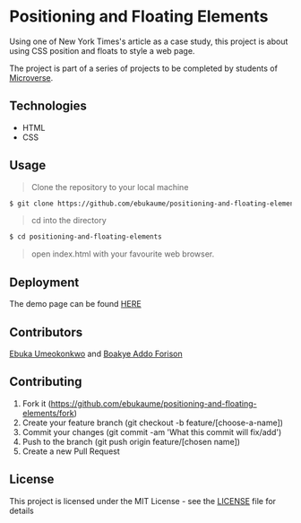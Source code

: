 # Positioning and Floating Elements

Using one of New York Times's article as a case study, this project is about using CSS position and floats to style a web page.

The project is part of a series of projects to be completed by students of [Microverse](https://www.microverse.org/ "The Global School for Remote Software Developers!").

## Technologies

- HTML
- CSS

## Usage

> Clone the repository to your local machine

```sh
$ git clone https://github.com/ebukaume/positioning-and-floating-elements.git
```

> cd into the directory

```sh
$ cd positioning-and-floating-elements
```

> open index.html with your favourite web browser.

## Deployment

The demo page can be found [HERE](https://ebukaume.github.io/positioning-and-floating-elements)

## Contributors

[Ebuka Umeokonkwo](https://github.com/ebukaume) and [Boakye Addo Forison](https://github.com/Forison)

## Contributing

1. Fork it (https://github.com/ebukaume/positioning-and-floating-elements/fork)
2. Create your feature branch (git checkout -b feature/[choose-a-name])
3. Commit your changes (git commit -am 'What this commit will fix/add')
4. Push to the branch (git push origin feature/[chosen name])
5. Create a new Pull Request

## License

This project is licensed under the MIT License - see the [LICENSE](./LICENSE.md) file for details
